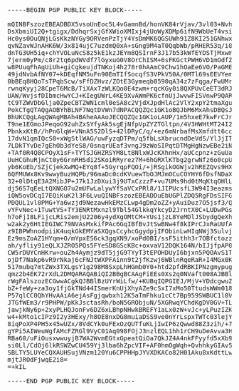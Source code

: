 <pre>

-----BEGIN PGP PUBLIC KEY BLOCK-----

mQINBFszozEBEADBDX5vsoUnEoc5L4vGamnBd/honVK84rVjav/3vl03+NvhBqBF
DsXbmiUI2Q+tgigx/DdhqrSxjGfXWioXMIxj4jUoWyXDMp6ifN9WbUeT4vsikSDJ
Hc0ys0OuQNjLGsKkzNYGy9ORVenPzTjY4YsDmMK6QGSUWh91Z8KI251GNhwxIxkU
qvNZavWJnAHK6W/3x814ujC7uzdmQ0xA+sGng9M4aT0QqbWb/pRHER53q/i0OnSp
dnTG3UH5iq+chYVOLuNcS8z5kE1kzJEYm8QSIrnF3J17b53kWfEYDSTjMxwmO9cS
7jerm0yPm/c8r2tq6pdWVdf7lGyxuG0V8OrChISM+6sFKGctPWH6VD1mOdfZwSzr
w8PUuqFhAgUiUh+giCgkeujdTNKoj4h278r0hAAmC9Chw1hOaEe6VO/PaGMERmJ9
49jdNvbAfNY07+kDEqfNM5uFn90EmTIfSocqfS3VPkV50A/0MTl69sEEVYem57tq
0bBEq8HQoTsTPqbScw/sFfDZHvz/ZOtE3Gymeqb8590qA34z7zFqga/FwUMrxF86
rwnqKyyj28CpeT6McB/TiXAxTzWLKQo0E4zwm+rqcKGy0i8QXPUvCeET3dRJDYfO
UAW/WvjsfDIbmcHwYCJ+KIegUWrL4KE9XvAWmPK6cfnUjJwvwFISVnwP9QARAQAB
tC9TZWVDbGlja0ZpeCBTZWN1cml0eSA8c2VjdXJpdHlAc2VlY2xpY2tmaXguY29t
PokCTgQTAQgAOBYhBLNF7NqtDVWn7dNPACQQZQc1GK1oBQJbM6MxAhsDBQsJCAcC
BhUKCQgLAgQWAgMBAh4BAheAAAoJECQQZQc1GK1oLAUP/1m5hxeE7kwFrCJrq6Tr
T9ne1EGmoJPeqoG92uhZxSYfyAk5sgEjNfpVpZYZTGltpn/4V3HWHtMT24I2DFya
PbnkxKtB//hPnGlqW+VNnA5S2DlS+42lDRyC/q/+ez6mNrbafMsXmfdtt6ccD5Os
17dvN1qmIQcS8+xWgStlWAG/uwFyzqDTPm/q5fbLsXbrucndDeVdS/YlJjIT50ty
7LDkTYvDe7gEhOb3dYeS8/0snqrUEaf3vngJ9zWoSIPqtDTMgHgNzwEBe2iNO+nd
+TAf0R4Q8CPOyX1sF+TYTSJGHZRSYM8LtBNlxWJcKXhnHx/aUCcpnz+zGuUa2K10
UuHCGhuRjnCt0y6GrnRHSdi2SKoiRRyrez7M+6hGRXlKTbg2grwNfz6o0cpUwFlA
yb6KoEb/SZjCjekXwMQ+EYq8f+5GyrqpFQOi/+jRSgikOGWjv2hREZQvs9HXhS+j
6QFMUWx8Kv9wwyBuzHQPb/96maDc0cdKVuewTbOJMJmOCuCOYHY6fDsfNDaXXtNc
32+0lDtqE3A2MibJP+J7k1JzDXui3j9UTxCzzzF+vu7UMs9hd0tMqKtqOHlLfvcg
dj56S7qEeLtQXNGO7u2mUFwLalywYfSaVCxPRl8/1JIPUcsfL3W94I3eazmspRz3
iQW5ovDCqI7EQiKuK2l3F6LvuQINBFszozEBEADDuEbUGPlZDQ5RgFDsSIFGv4lp
PDQUL1vl0PMG+Ya6wzjd9NezawHkEMzCLwp4gDm2oZZ+yAuiDuz7O5jsf3/QwQo+
vYFvNec+1TuwtVS+TY3ENRtMxnzl9Tbl54GlkkqYkcyD2JrntX0C+LUDwPGsQDeT
h7oFjI8LFijcLRis2emjU2206y4ydXgOMtCM+YUs1jzL8YeMDlJSbydgQeXh0Z1V
w2ak2y6HtIEGIWC79NVAsMxkifPAc6GqIBfBvJtSwBNw4f8kIPrCJxRaUUfA+4IZ
z9IBPWhnodpiiK4uqkGkEMYaSXQgsCcyhcGgydpjIFObinLwHIqNWj3Sulvj3MKt
Ez9msZoAZ1HYqm+O/mYpxES6ck3gqXN9/xoPd0BI/ssF5ithh3r7OBfctozzEUJ5
ah/yfliy91eQLXJZRO5PQs5FYeSD8GScKBc+oxvaV12DQK164N/bIJjfpAP0E7RC
CW5rDUYCnHKrw+ouZh4Aymjz9dT5jjG9TYyT3tEPOHDUyI6bjxn5PQOAvS1T9PEL
ojDf7Nakp6vR9rNkaj6cFNJtWXPFAinn9t2jfKzwj6WBlnRqeRaR+I4MGx0KXLXl
517mubq7mtZWx3TXLgsY1g298M8SxpLhHGmb0Y0+htd2pfdRBKIPNzgmypuguCRy
qmz2b4EK72rXdL2DMQARAQABiQI2BBgBCAAgFiEEs0Xs2q0NVaft008AJBBlBzUY
rWgFAlszozECGwwACgkQJBBlBzUYrWiLfw/+KUBqIQPGIEJ/MjV+YDdcgwuZr8Wi
bZ+feWy+za3oy1fjGkTNd44ISmerKnUjXhyAZe9cSxI7xMo50TtudsWWm0185Jk7
P57qlCC0QhYHvAAiA6ejAsFgjqwbxh12K5aTmFhku1cCt7Bp959SWBUC1l0VWfac
JTGfWEm3/r9PHPW/pKkJsctasRh/boN5GRObjuN/5XGRwqYChdKgDV0GV+TLHL8D
jawjkNy6p+2xyPLHQJonFv6DZ6xLBhpNHwkBREFY1aLx0zW+vJc+yLPuzIZKhbUT
w4+kMto1cIPz9I2y3HExy/h8OE8nxDG8muiaDSS9ve0nYrLspxTWTc03lejYYm2k
8iqPoXP4PH5x45wUZx/8VdCYk0uFExOzQUTfuKLjIwIP6zQwwd88Z3zih/+7CuJ8
gYPi5AIWeuWgfAMcFZRGl9VyC01Aq098FOjJ3nzlEQL1hh1rCH9uDeAvva3HNZgY
RBa60/uFiOusxwwuyjB7WA2WvmEGtxGpeatQiOa7QkJZ4A4nkFFyyfd5xXb96a9Z
si0Ll/CdOj6lkRSWZwCU459Yj3lba6hZpcVIF+AF0hmOgWqh+QvhhkyGIAv5PRWf
SBLTY5LUYeCQXAUHSujVNzm120Yu6CPPHHpJYVXDKACo82H01Aku8xKdttLwT9OY
mjtJROdFjwqE2i8=
=+kIL

-----END PGP PUBLIC KEY BLOCK-----
</pre>